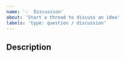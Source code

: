 ```yaml
---
name: '💡  Discussion'
about: 'Start a thread to discuss an idea'
labels: 'type: question / discussion'
---
```


<!-- Please do your best to fill out all of the sections below! -->

## Description

<!-- What would you like to discuss? -->
